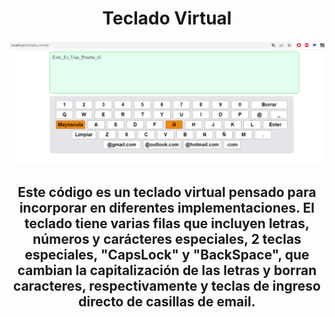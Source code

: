 <h1 align="center">Teclado Virtual</h1>

<p align="center">
  <img src="imagen1.png" alt="Captura de Pantalla">
</p>

<h2 align="center">
Este código es un teclado virtual pensado para incorporar en diferentes implementaciones. El teclado tiene varias filas que incluyen letras, números y carácteres especiales, 2 teclas especiales, "CapsLock" y "BackSpace", que cambian la capitalización de las letras y borran caracteres, respectivamente y teclas de ingreso directo de casillas de email.
</h2>

